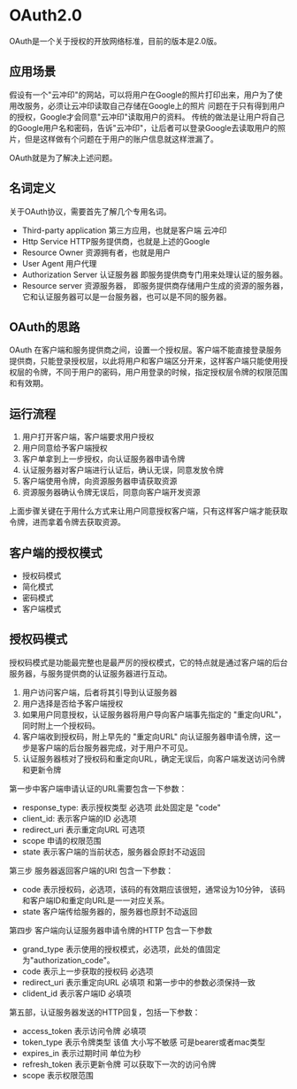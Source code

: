 # OAuth2.0
OAuth是一个关于授权的开放网络标准，目前的版本是2.0版。

## 应用场景
假设有一个"云冲印"的网站，可以将用户在Google的照片打印出来，用户为了使用改服务，必须让云冲印读取自己存储在Google上的照片
问题在于只有得到用户的授权，Google才会同意"云冲印"读取用户的资料。
传统的做法是让用户将自己的Google用户名和密码，告诉"云冲印"，让后者可以登录Google去读取用户的照片，但是这样做有个问题在于用户的账户信息就这样泄漏了。

OAuth就是为了解决上述问题。

## 名词定义
关于OAuth协议，需要首先了解几个专用名词。
- Third-party application 第三方应用，也就是客户端 云冲印
- Http Service HTTP服务提供商，也就是上述的Google
- Resource Owner 资源拥有者，也就是用户
- User Agent 用户代理
- Authorization Server 认证服务器 即服务提供商专门用来处理认证的服务器。
- Resource server 资源服务器， 即服务提供商存储用户生成的资源的服务器，它和认证服务器可以是一台服务器，也可以是不同的服务器。

## OAuth的思路
OAuth 在客户端和服务提供商之间，设置一个授权层。客户端不能直接登录服务提供商，只能登录授权层，以此将用户和客户端区分开来，这样客户端只能使用授权层的令牌，不同于用户的密码，用户用登录的时候，指定授权层令牌的权限范围和有效期。

## 运行流程
1. 用户打开客户端，客户端要求用户授权
2. 用户同意给予客户端授权
3. 客户单拿到上一步授权，向认证服务器申请令牌
4. 认证服务器对客户端进行认证后，确认无误，同意发放令牌
5. 客户端使用令牌，向资源服务器申请获取资源
6. 资源服务器确认令牌无误后，同意向客户端开发资源


上面步骤关键在于用什么方式来让用户同意授权客户端，只有这样客户端才能获取令牌，进而拿着令牌去获取资源。

## 客户端的授权模式
- 授权码模式
- 简化模式
- 密码模式
- 客户端模式

## 授权码模式
授权码模式是功能最完整也是最严厉的授权模式，它的特点就是通过客户端的后台服务器，与服务提供商的认证服务器进行互动。

1. 用户访问客户端，后者将其引导到认证服务器
2. 用户选择是否给予客户端授权
3. 如果用户同意授权，认证服务器将用户导向客户端事先指定的 "重定向URL"，同时附上一个授权码。
4. 客户端收到授权码，附上早先的 "重定向URL" 向认证服务器申请令牌，这一步是客户端的后台服务器完成，对于用户不可见。
5. 认证服务器核对了授权码和重定向URL，确定无误后，向客户端发送访问令牌和更新令牌

第一步中客户端申请认证的URL需要包含一下参数：
- response_type: 表示授权类型 必选项 此处固定是 "code"
- client_id: 表示客户端的ID   必选项
- redirect_uri 表示重定向URL 可选项
- scope 申请的权限范围
- state 表示客户端的当前状态，服务器会原封不动返回

第三步 服务器返回客户端的URI 包含一下参数：
- code 表示授权码，必选项，该码的有效期应该很短，通常设为10分钟， 该码和客户端ID和重定向URL是一一对应关系。
- state 客户端传给服务器的，服务器也原封不动返回

第四步 客户端向认证服务器申请令牌的HTTP 包含一下参数
- grand_type 表示使用的授权模式，必选项，此处的值固定为"authorization_code"。
- code 表示上一步获取的授权码 必选项
- redirect_uri 表示重定向URL 必填项 和第一步中的参数必须保持一致
- clident_id 表示客户端ID 必填项

第五部，认证服务器发送的HTTP回复，包括一下参数：
- access_token 表示访问令牌 必填项
- token_type 表示令牌类型  该值 大小写不敏感 可是bearer或者mac类型
- expires_in 表示过期时间  单位为秒
- refresh_token 表示更新令牌 可以获取下一次的访问令牌
- scope 表示权限范围







